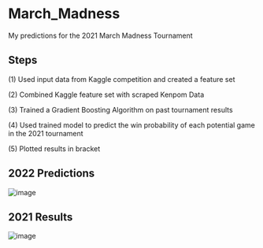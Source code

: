 # March_Madness
My predictions for the 2021 March Madness Tournament

## Steps

(1) Used input data from Kaggle competition and created a feature set

(2) Combined Kaggle feature set with scraped Kenpom Data

(3) Trained a Gradient Boosting Algorithm on past tournament results

(4) Used trained model to predict the win probability of each potential game in the 2021 tournament

(5) Plotted results in bracket

## 2022 Predictions
![image](![image](main/march_madness_2022/outputs/2022_predictions.png))


## 2021 Results
![image](![image](![image](main/march_madness_2022/outputs/2021_results.png)))
